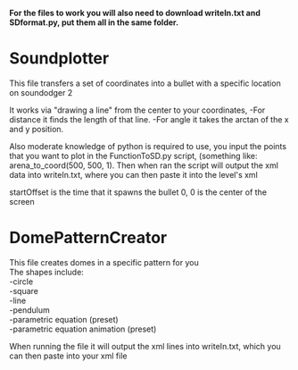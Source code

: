 **For the files to work you will also need to download writeIn.txt and SDformat.py, put them all in the same folder.**

# Soundplotter
This file transfers a set of coordinates into a bullet with a specific location on soundodger 2

It works via "drawing a line" from the center to your coordinates, 
-For distance it finds the length of that line.
-For angle it takes the arctan of the x and y position.


Also moderate knowledge of python is required to use, you input the points that you want to plot in the FunctionToSD.py script, (something like: arena_to_coord(500, 500, 1).
Then when ran the script will output the xml data into writeIn.txt, where you can then paste it into the level's xml

startOffset is the time that it spawns the bullet
0, 0 is the center of the screen

# DomePatternCreator
This file creates domes in a specific pattern for you \
The shapes include: \
-circle \
-square \
-line \
-pendulum \
-parametric equation (preset) \
-parametric equation animation (preset)

When running the file it will output the xml lines into writeIn.txt, which you can then paste into your xml file
